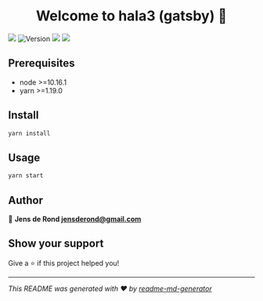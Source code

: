 <h1 align="center">Welcome to hala3 (gatsby) 👋</h1>
<p>
  <img src="https://api.netlify.com/api/v1/badges/3c32db66-b290-4c19-9aa7-7b4150f82ad5/deploy-status" />
  <img alt="Version" src="https://img.shields.io/badge/version-2.0.0-blue.svg?cacheSeconds=2592000" />
  <img src="https://img.shields.io/badge/node-%3E%3D10.16.1-blue.svg" />
  <img src="https://img.shields.io/badge/yarn-%3E%3D1.19.0-blue.svg" />
</p>

## Prerequisites

- node >=10.16.1
- yarn >=1.19.0

## Install

```sh
yarn install
```

## Usage

```sh
yarn start
```

## Author

👤 **Jens de Rond <jensderond@gmail.com>**


## Show your support

Give a ⭐️ if this project helped you!

***
_This README was generated with ❤️ by [readme-md-generator](https://github.com/kefranabg/readme-md-generator)_
